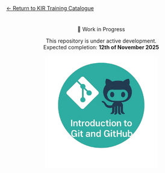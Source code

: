 <div class="catalog-return">
  <a href="https://kir-rescomp.github.io/kir-training-home/">← Return to KIR Training Catalogue</a>
</div>

<h1></h1>

<div class="admonition spinner" style="text-align: center;">
  <p class="admonition-title">
    <span style="display: inline-block; animation: pulse 2s ease-in-out infinite;">🚧</span>
    Work in Progress
  </p>
  <p>This repository is under active development.<br>Expected completion: <strong>12th of November 2025</strong></p>
</div>

<style>
@keyframes pulse {
  0%, 100% { opacity: 1; }
  50% { opacity: 0.4; }
}
</style>

<p align="center">
    <img src="./images/git_and_github.png" alt="drawing" width="300">
</p>
